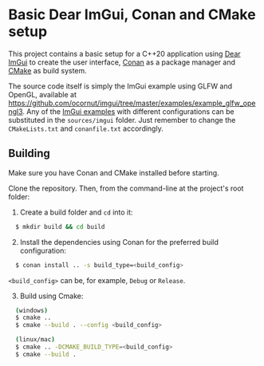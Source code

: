 # Basic Dear ImGui, Conan and CMake setup

This project contains a basic setup for a C++20 application using [Dear ImGui](https://github.com/ocornut/imgui) to create the user interface, [Conan](https://conan.io) as a package manager and [CMake](https://cmake.org/) as build system.

The source code itself is simply the ImGui example using GLFW and OpenGL, available at https://github.com/ocornut/imgui/tree/master/examples/example_glfw_opengl3.
Any of the [ImGui examples](https://github.com/ocornut/imgui/tree/master/examples) with different configurations can be substituted in the `sources/imgui` folder. Just remember to change the `CMakeLists.txt` and `conanfile.txt` accordingly.

## Building

Make sure you have Conan and CMake installed before starting.

Clone the repository. Then, from the command-line at the project's root folder:

1. Create a build folder and `cd` into it:
```bash
  $ mkdir build && cd build 
```

2. Install the dependencies using Conan for the preferred build configuration:
```bash
  $ conan install .. -s build_type=<build_config>
```
`<build_config>` can be, for example, `Debug` or `Release`.

3. Build using Cmake:
```bash
  (windows)
  $ cmake ..
  $ cmake --build . --config <build_config>

  (linux/mac)
  $ cmake .. -DCMAKE_BUILD_TYPE=<build_config>
  $ cmake --build .
```
